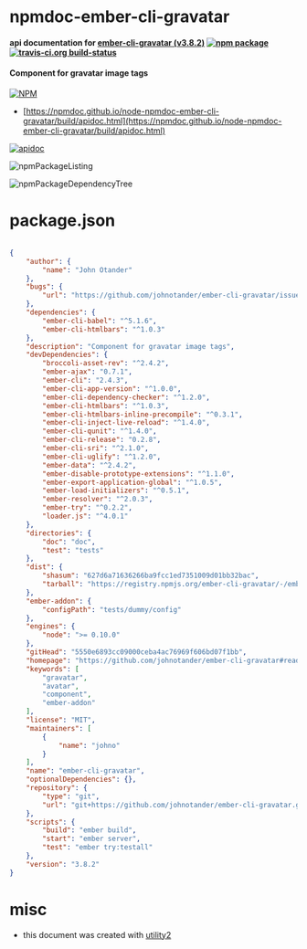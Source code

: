 # npmdoc-ember-cli-gravatar

#### api documentation for  [ember-cli-gravatar (v3.8.2)](https://github.com/johnotander/ember-cli-gravatar#readme)  [![npm package](https://img.shields.io/npm/v/npmdoc-ember-cli-gravatar.svg?style=flat-square)](https://www.npmjs.org/package/npmdoc-ember-cli-gravatar) [![travis-ci.org build-status](https://api.travis-ci.org/npmdoc/node-npmdoc-ember-cli-gravatar.svg)](https://travis-ci.org/npmdoc/node-npmdoc-ember-cli-gravatar)

#### Component for gravatar image tags

[![NPM](https://nodei.co/npm/ember-cli-gravatar.png?downloads=true&downloadRank=true&stars=true)](https://www.npmjs.com/package/ember-cli-gravatar)

- [https://npmdoc.github.io/node-npmdoc-ember-cli-gravatar/build/apidoc.html](https://npmdoc.github.io/node-npmdoc-ember-cli-gravatar/build/apidoc.html)

[![apidoc](https://npmdoc.github.io/node-npmdoc-ember-cli-gravatar/build/screenCapture.buildCi.browser.%252Ftmp%252Fbuild%252Fapidoc.html.png)](https://npmdoc.github.io/node-npmdoc-ember-cli-gravatar/build/apidoc.html)

![npmPackageListing](https://npmdoc.github.io/node-npmdoc-ember-cli-gravatar/build/screenCapture.npmPackageListing.svg)

![npmPackageDependencyTree](https://npmdoc.github.io/node-npmdoc-ember-cli-gravatar/build/screenCapture.npmPackageDependencyTree.svg)



# package.json

```json

{
    "author": {
        "name": "John Otander"
    },
    "bugs": {
        "url": "https://github.com/johnotander/ember-cli-gravatar/issues"
    },
    "dependencies": {
        "ember-cli-babel": "^5.1.6",
        "ember-cli-htmlbars": "^1.0.3"
    },
    "description": "Component for gravatar image tags",
    "devDependencies": {
        "broccoli-asset-rev": "^2.4.2",
        "ember-ajax": "0.7.1",
        "ember-cli": "2.4.3",
        "ember-cli-app-version": "^1.0.0",
        "ember-cli-dependency-checker": "^1.2.0",
        "ember-cli-htmlbars": "^1.0.3",
        "ember-cli-htmlbars-inline-precompile": "^0.3.1",
        "ember-cli-inject-live-reload": "^1.4.0",
        "ember-cli-qunit": "^1.4.0",
        "ember-cli-release": "0.2.8",
        "ember-cli-sri": "^2.1.0",
        "ember-cli-uglify": "^1.2.0",
        "ember-data": "^2.4.2",
        "ember-disable-prototype-extensions": "^1.1.0",
        "ember-export-application-global": "^1.0.5",
        "ember-load-initializers": "^0.5.1",
        "ember-resolver": "^2.0.3",
        "ember-try": "^0.2.2",
        "loader.js": "^4.0.1"
    },
    "directories": {
        "doc": "doc",
        "test": "tests"
    },
    "dist": {
        "shasum": "627d6a71636266ba9fcc1ed7351009d01bb32bac",
        "tarball": "https://registry.npmjs.org/ember-cli-gravatar/-/ember-cli-gravatar-3.8.2.tgz"
    },
    "ember-addon": {
        "configPath": "tests/dummy/config"
    },
    "engines": {
        "node": ">= 0.10.0"
    },
    "gitHead": "5550e6893cc09000ceba4ac76969f606bd07f1bb",
    "homepage": "https://github.com/johnotander/ember-cli-gravatar#readme",
    "keywords": [
        "gravatar",
        "avatar",
        "component",
        "ember-addon"
    ],
    "license": "MIT",
    "maintainers": [
        {
            "name": "johno"
        }
    ],
    "name": "ember-cli-gravatar",
    "optionalDependencies": {},
    "repository": {
        "type": "git",
        "url": "git+https://github.com/johnotander/ember-cli-gravatar.git"
    },
    "scripts": {
        "build": "ember build",
        "start": "ember server",
        "test": "ember try:testall"
    },
    "version": "3.8.2"
}
```



# misc
- this document was created with [utility2](https://github.com/kaizhu256/node-utility2)
